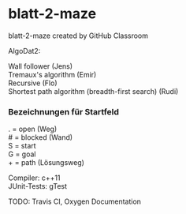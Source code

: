 # blatt-2-maze
blatt-2-maze created by GitHub Classroom

  
AlgoDat2:  

Wall follower (Jens)  
Tremaux's algorithm (Emir)  
Recursive (Flo)  
Shortest path algorithm (breadth-first search) (Rudi)  


### Bezeichnungen für Startfeld
. = open (Weg)  
\# = blocked (Wand)  
S = start  
G = goal  
\+ = path (Lösungsweg)  

Compiler: c++11  
JUnit-Tests: gTest  

TODO: Travis CI, Oxygen Documentation
